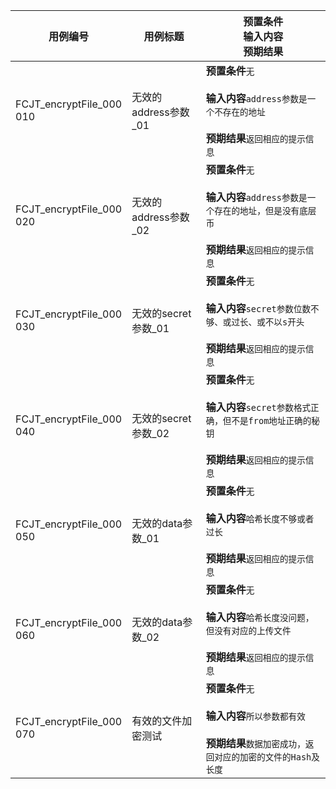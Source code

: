 |用例编号|用例标题|预置条件<br>输入内容<br>预期结果|
|----------------|----------------|----------------|
|<a name="FCJT_encryptFile_000010"></a>FCJT_encryptFile_000<br>010|无效的address参数_01|**预置条件**`无`<br><br>**输入内容**`address参数是一个不存在的地址`<br><br>**预期结果**`返回相应的提示信息`|
|<a name="FCJT_encryptFile_000020"></a>FCJT_encryptFile_000<br>020|无效的address参数_02|**预置条件**`无`<br><br>**输入内容**`address参数是一个存在的地址，但是没有底层币`<br><br>**预期结果**`返回相应的提示信息`|
|<a name="FCJT_encryptFile_000030"></a>FCJT_encryptFile_000<br>030|无效的secret参数_01|**预置条件**`无`<br><br>**输入内容**`secret参数位数不够、或过长、或不以s开头`<br><br>**预期结果**`返回相应的提示信息`|
|<a name="FCJT_encryptFile_000040"></a>FCJT_encryptFile_000<br>040|无效的secret参数_02|**预置条件**`无`<br><br>**输入内容**`secret参数格式正确，但不是from地址正确的秘钥`<br><br>**预期结果**`返回相应的提示信息`|
|<a name="FCJT_encryptFile_000050"></a>FCJT_encryptFile_000<br>050|无效的data参数_01|**预置条件**`无`<br><br>**输入内容**`哈希长度不够或者过长`<br><br>**预期结果**`返回相应的提示信息`|
|<a name="FCJT_encryptFile_000060"></a>FCJT_encryptFile_000<br>060|无效的data参数_02|**预置条件**`无`<br><br>**输入内容**`哈希长度没问题，但没有对应的上传文件`<br><br>**预期结果**`返回相应的提示信息`|
|<a name="FCJT_encryptFile_000070"></a>FCJT_encryptFile_000<br>070|有效的文件加密测试|**预置条件**`无`<br><br>**输入内容**`所以参数都有效`<br><br>**预期结果**`数据加密成功，返回对应的加密的文件的Hash及长度`|
